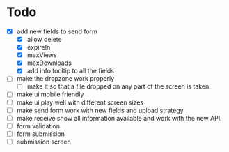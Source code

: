# Todo

- [x] add new fields to send form
  - [x] allow delete
  - [x] expireIn
  - [x] maxViews
  - [x] maxDownloads
  - [x] add info tooltip to all the fields
- [ ] make the dropzone work properly
  - [ ] make it so that a file dropped on any part of the screen is taken.
- [ ] make ui mobile friendly
- [ ] make ui play well with different screen sizes
- [ ] make send form work with new fields and upload strategy
- [ ] make receive show all information available and work with the new API.
- [ ] form validation
- [ ] form submission
- [ ] submission screen
